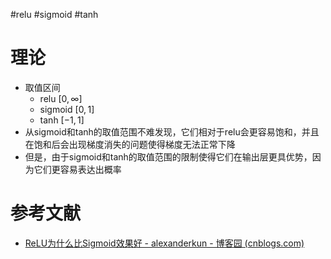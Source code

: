 #relu
#sigmoid 
#tanh

# 理论
- 取值区间
	- relu $[0,\infty]$
	- sigmoid $[0,1]$
	- tanh $[-1,1]$
- 从sigmoid和tanh的取值范围不难发现，它们相对于relu会更容易饱和，并且在饱和后会出现梯度消失的问题使得梯度无法正常下降
- 但是，由于sigmoid和tanh的取值范围的限制使得它们在输出层更具优势，因为它们更容易表达出概率

# 参考文献
- [ReLU为什么比Sigmoid效果好 - alexanderkun - 博客园 (cnblogs.com)](https://www.cnblogs.com/alexanderkun/p/6918029.html#:~:text=%E7%AC%AC%E4%B8%80%EF%BC%8C%E9%87%87%E7%94%A8sigmoid%E7%AD%89%E5%87%BD%E6%95%B0%EF%BC%8C%20%E7%AE%97%E6%BF%80%E6%B4%BB%E5%87%BD%E6%95%B0%E6%97%B6%EF%BC%88%E6%8C%87%E6%95%B0%E8%BF%90%E7%AE%97%EF%BC%89%EF%BC%8C%E8%AE%A1%E7%AE%97%E9%87%8F%E5%A4%A7%20%EF%BC%8C%E5%8F%8D%E5%90%91%E4%BC%A0%E6%92%AD%E6%B1%82%E8%AF%AF%E5%B7%AE%E6%A2%AF%E5%BA%A6%E6%97%B6%EF%BC%8C%E6%B1%82%E5%AF%BC%E6%B6%89%E5%8F%8A%E9%99%A4%E6%B3%95%EF%BC%8C%E8%AE%A1%E7%AE%97%E9%87%8F%E7%9B%B8%E5%AF%B9%E5%A4%A7%EF%BC%8C%E8%80%8C%E9%87%87%E7%94%A8Relu%E6%BF%80%E6%B4%BB%E5%87%BD%E6%95%B0%EF%BC%8C%E6%95%B4%E4%B8%AA%E8%BF%87%E7%A8%8B%E7%9A%84%E8%AE%A1%E7%AE%97%E9%87%8F%E8%8A%82%E7%9C%81%E5%BE%88%E5%A4%9A%E3%80%82%20%E7%AC%AC%E4%BA%8C%EF%BC%8C%E5%AF%B9%E4%BA%8E%E6%B7%B1%E5%B1%82%E7%BD%91%E7%BB%9C%EF%BC%8Csigmoid%E5%87%BD%E6%95%B0%E5%8F%8D%E5%90%91%E4%BC%A0%E6%92%AD%E6%97%B6%EF%BC%8C%E5%BE%88%E5%AE%B9%E6%98%93%E5%B0%B1%E4%BC%9A%E5%87%BA%E7%8E%B0%E6%A2%AF%E5%BA%A6%E6%B6%88%E5%A4%B1%E7%9A%84%E6%83%85%E5%86%B5%EF%BC%88%E5%9C%A8sigmoid%E6%8E%A5%E8%BF%91%E9%A5%B1%E5%92%8C%E5%8C%BA%E6%97%B6%EF%BC%8C%E5%8F%98%E6%8D%A2%E5%A4%AA%E7%BC%93%E6%85%A2%EF%BC%8C%E5%AF%BC%E6%95%B0%E8%B6%8B%E4%BA%8E0%EF%BC%8C%E8%BF%99%E7%A7%8D%E6%83%85%E5%86%B5%E4%BC%9A%E9%80%A0%E6%88%90%20%E4%BF%A1%E6%81%AF%E4%B8%A2%E5%A4%B1%EF%BC%8C%E5%8F%82%E8%A7%81,%40Haofeng%20Li%20%E7%AD%94%E6%A1%88%E7%9A%84%E7%AC%AC%E4%B8%89%E7%82%B9%20%EF%BC%89%EF%BC%8C%E4%BB%8E%E8%80%8C%E6%97%A0%E6%B3%95%E5%AE%8C%E6%88%90%E6%B7%B1%E5%B1%82%E7%BD%91%E7%BB%9C%E7%9A%84%E8%AE%AD%E7%BB%83%E3%80%82%20%E7%AC%AC%E4%B8%89%EF%BC%8CRelu%E4%BC%9A%E4%BD%BF%E4%B8%80%E9%83%A8%E5%88%86%E7%A5%9E%E7%BB%8F%E5%85%83%E7%9A%84%E8%BE%93%E5%87%BA%E4%B8%BA0%EF%BC%8C%E8%BF%99%E6%A0%B7%E5%B0%B1%E9%80%A0%E6%88%90%E4%BA%86%E7%BD%91%E7%BB%9C%E7%9A%84%E7%A8%80%E7%96%8F%E6%80%A7%EF%BC%8C%E5%B9%B6%E4%B8%94%E5%87%8F%E5%B0%91%E4%BA%86%E5%8F%82%E6%95%B0%E7%9A%84%E7%9B%B8%E4%BA%92%E4%BE%9D%E5%AD%98%E5%85%B3%E7%B3%BB%EF%BC%8C%E7%BC%93%E8%A7%A3%E4%BA%86%E8%BF%87%E6%8B%9F%E5%90%88%E9%97%AE%E9%A2%98%E7%9A%84%E5%8F%91%E7%94%9F%EF%BC%88%E4%BB%A5%E5%8F%8A%E4%B8%80%E4%BA%9B%E4%BA%BA%E7%9A%84%E7%94%9F%E7%89%A9%E8%A7%A3%E9%87%8Abalabala%EF%BC%89%E3%80%82)
